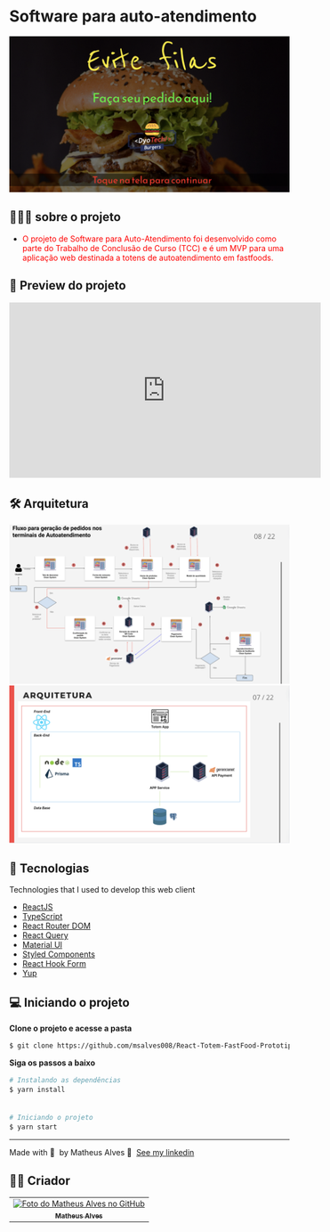# Software para auto-atendimento

<img src="public/files/capa.png" alt="exemplo imagem">

## 👨🏻‍💻 sobre o projeto

- <p style="color: red;">O projeto de Software para Auto-Atendimento foi desenvolvido como parte do Trabalho de Conclusão de Curso (TCC) e é um MVP para uma aplicação web destinada a totens de autoatendimento em fastfoods.</p>

## 🚀 Preview do projeto

<iframe width="560" height="315" src="https://www.youtube.com/embed/TW4cR6CUS30?si=Py4eBPxN91XQ9SCD" title="YouTube video player" frameborder="0" allow="accelerometer; autoplay; clipboard-write; encrypted-media; gyroscope; picture-in-picture; web-share" referrerpolicy="strict-origin-when-cross-origin" allowfullscreen></iframe>

## 🛠️ Arquitetura

<img src="public/files/arq2.png" alt="exemplo imagem">
</br  >
<img src="public/files/ arq1.png" alt="exemplo imagem">

## 🚀 Tecnologias

Technologies that I used to develop this web client

- [ReactJS](https://reactjs.org/)
- [TypeScript](https://www.typescriptlang.org/)
- [React Router DOM](https://reacttraining.com/react-router/)
- [React Query]()
- [Material UI]()
- [Styled Components]()
- [React Hook Form]()
- [Yup]()

## 💻 Iniciando o projeto

**Clone o projeto e acesse a pasta**

```bash
$ git clone https://github.com/msalves008/React-Totem-FastFood-Prototipo.git && cd React-Totem-FastFood-Prototipo
```

**Siga os passos a baixo**

```bash
# Instalando as dependências
$ yarn install


# Iniciando o projeto
$ yarn start
```

---

Made with 💜 &nbsp;by Matheus Alves 👋 &nbsp;[See my linkedin](https://www.linkedin.com/in/msalves008)

## 👨‍💻 Criador

<table>
  <tr>
    <td align="center">
      <a href="#">
        <img src="https://avatars.githubusercontent.com/u/48848963?s=400&u=b63b9081d4b4ccc9e49269814aeb5b842ac411c1&v=4" width="100px;" alt="Foto do Matheus Alves no GitHub"/><br>
        <sub>
          <b>Matheus Alves</b>
        </sub>
      </a>
    </td>   
   
  </tr>
</table>
